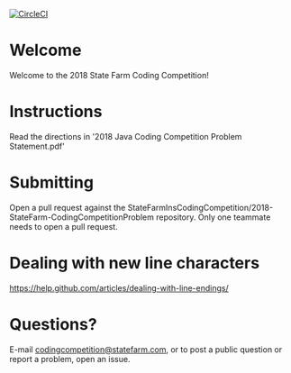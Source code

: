 [![CircleCI](https://circleci.com/gh/kevcooper/2018-StateFarm-CodingCompetitionProblem.svg?style=svg)](https://circleci.com/gh/kevcooper/2018-StateFarm-CodingCompetitionProblem)

# Welcome
Welcome to the 2018 State Farm Coding Competition!

# Instructions
Read the directions in '2018 Java Coding Competition Problem Statement.pdf'

# Submitting
Open a pull request against the StateFarmInsCodingCompetition/2018-StateFarm-CodingCompetitionProblem repository. Only one teammate needs to open a pull request.

# Dealing with new line characters
https://help.github.com/articles/dealing-with-line-endings/

# Questions?
E-mail codingcompetition@statefarm.com, or to post a public question or report a problem, open an issue.
